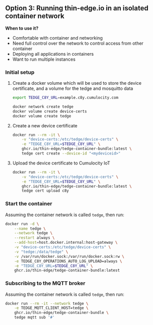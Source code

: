 ## Option 3: Running thin-edge.io in an isolated container network

**When to use it?**

* Comfortable with container and networking
* Need full control over the network to control access from other container
* Deploying all applications in containers
* Want to run multiple instances


### Initial setup

1. Create a docker volume which will be used to store the device certificate, and a volume for the tedge and mosquitto data

    ```sh
    export TEDGE_C8Y_URL=example.c8y.cumulocity.com

    docker network create tedge
    docker volume create device-certs
    docker volume create tedge
    ```

2. Create a new device certificate

    ```sh
    docker run --rm -it \
        -v "device-certs:/etc/tedge/device-certs" \
        -e "TEDGE_C8Y_URL=$TEDGE_C8Y_URL" \
        ghcr.io/thin-edge/tedge-container-bundle:latest \
        tedge cert create --device-id "<mydeviceid>"
    ```

3. Upload the device certificate to Cumulocity IoT

    ```sh
    docker run --rm -it \
        -v "device-certs:/etc/tedge/device-certs" \
        -e "TEDGE_C8Y_URL=$TEDGE_C8Y_URL" \
        ghcr.io/thin-edge/tedge-container-bundle:latest \
        tedge cert upload c8y
    ```

### Start the container

Assuming the container network is called `tedge`, then run:

```sh
docker run -d \
    --name tedge \
    --network tedge \
    --restart always \
    --add-host=host.docker.internal:host-gateway \
    -v "device-certs:/etc/tedge/device-certs" \
    -v "tedge:/data/tedge" \
    -v /var/run/docker.sock:/var/run/docker.sock:rw \
    -e TEDGE_C8Y_OPERATIONS_AUTO_LOG_UPLOAD=always \
    -e "TEDGE_C8Y_URL=$TEDGE_C8Y_URL" \
    ghcr.io/thin-edge/tedge-container-bundle:latest
```

### Subscribing to the MQTT broker

Assuming the container network is called `tedge`, then run:

```sh
docker run --rm -it --network tedge \
    -e TEDGE_MQTT_CLIENT_HOST=tedge \
    ghcr.io/thin-edge/tedge-container-bundle \
    tedge mqtt sub '#'
```
